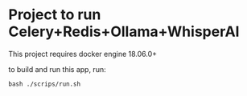 # Project to run Celery+Redis+Ollama+WhisperAI

This project requires docker engine 18.06.0+

to build and run this app, run:
```commandline
bash ./scrips/run.sh
```
